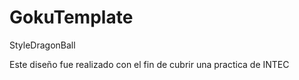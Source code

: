 # GokuTemplate
StyleDragonBall

Este diseño fue realizado con el fin de cubrir una practica de INTEC